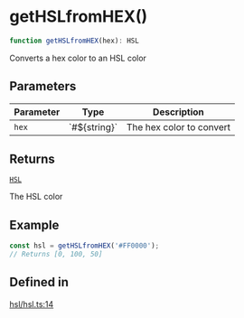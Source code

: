 # getHSLfromHEX()

```ts
function getHSLfromHEX(hex): HSL
```

Converts a hex color to an HSL color

## Parameters

| Parameter | Type | Description |
| ------ | ------ | ------ |
| `hex` | \`#$\{string\}\` | The hex color to convert |

## Returns

[`HSL`](../type-aliases/HSL.md)

The HSL color

## Example

```ts
const hsl = getHSLfromHEX('#FF0000');
// Returns [0, 100, 50]
```

## Defined in

[hsl/hsl.ts:14](https://github.com/Sillybit-io/colorhacks/blob/45b74b39d6ded2b71f4a5f8bced67fd323e8e403/src/features/hsl/hsl.ts#L14)
